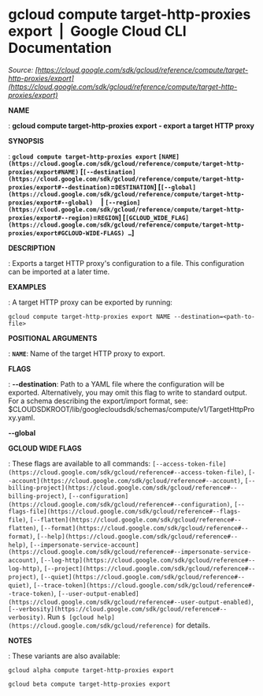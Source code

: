 # gcloud compute target-http-proxies export  |  Google Cloud CLI Documentation

*Source: [https://cloud.google.com/sdk/gcloud/reference/compute/target-http-proxies/export](https://cloud.google.com/sdk/gcloud/reference/compute/target-http-proxies/export)*

**NAME**

: **gcloud compute target-http-proxies export - export a target HTTP proxy**

**SYNOPSIS**

: **`gcloud compute target-http-proxies export` `[NAME](https://cloud.google.com/sdk/gcloud/reference/compute/target-http-proxies/export#NAME)` [`[--destination](https://cloud.google.com/sdk/gcloud/reference/compute/target-http-proxies/export#--destination)`=`DESTINATION`] [`[--global](https://cloud.google.com/sdk/gcloud/reference/compute/target-http-proxies/export#--global)`     | `[--region](https://cloud.google.com/sdk/gcloud/reference/compute/target-http-proxies/export#--region)`=`REGION`] [`[GCLOUD_WIDE_FLAG](https://cloud.google.com/sdk/gcloud/reference/compute/target-http-proxies/export#GCLOUD-WIDE-FLAGS) …`]**

**DESCRIPTION**

: Exports a target HTTP proxy's configuration to a file. This configuration can be
imported at a later time.

**EXAMPLES**

: A target HTTP proxy can be exported by running:

```
gcloud compute target-http-proxies export NAME --destination=<path-to-file>
```

**POSITIONAL ARGUMENTS**

: **`NAME`**:
Name of the target HTTP proxy to export.

**FLAGS**

: **--destination**:
Path to a YAML file where the configuration will be exported. Alternatively, you
may omit this flag to write to standard output. For a schema describing the
export/import format, see:
$CLOUDSDKROOT/lib/googlecloudsdk/schemas/compute/v1/TargetHttpProxy.yaml.

**--global**

**GCLOUD WIDE FLAGS**

: These flags are available to all commands: `[--access-token-file](https://cloud.google.com/sdk/gcloud/reference#--access-token-file)`,
`[--account](https://cloud.google.com/sdk/gcloud/reference#--account)`, `[--billing-project](https://cloud.google.com/sdk/gcloud/reference#--billing-project)`,
`[--configuration](https://cloud.google.com/sdk/gcloud/reference#--configuration)`,
`[--flags-file](https://cloud.google.com/sdk/gcloud/reference#--flags-file)`,
`[--flatten](https://cloud.google.com/sdk/gcloud/reference#--flatten)`, `[--format](https://cloud.google.com/sdk/gcloud/reference#--format)`, `[--help](https://cloud.google.com/sdk/gcloud/reference#--help)`, `[--impersonate-service-account](https://cloud.google.com/sdk/gcloud/reference#--impersonate-service-account)`,
`[--log-http](https://cloud.google.com/sdk/gcloud/reference#--log-http)`,
`[--project](https://cloud.google.com/sdk/gcloud/reference#--project)`, `[--quiet](https://cloud.google.com/sdk/gcloud/reference#--quiet)`, `[--trace-token](https://cloud.google.com/sdk/gcloud/reference#--trace-token)`, `[--user-output-enabled](https://cloud.google.com/sdk/gcloud/reference#--user-output-enabled)`,
`[--verbosity](https://cloud.google.com/sdk/gcloud/reference#--verbosity)`.
Run `$ [gcloud help](https://cloud.google.com/sdk/gcloud/reference)` for details.

**NOTES**

: These variants are also available:

```
gcloud alpha compute target-http-proxies export
```

```
gcloud beta compute target-http-proxies export
```